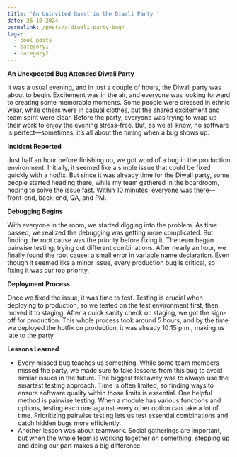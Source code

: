 ```yaml
---
title: 'An Uninvited Guest in the Diwali Party '
date: 26-10-2024
permalink: /posts/a-diwali-party-bug/
tags:
  - cool posts
  - category1
  - category2
---
```



**An Unexpected Bug Attended Diwali Party**

It was a usual evening, and in just a couple of hours, the Diwali party was about to begin. Excitement was in the air, and everyone was looking forward to creating some memorable moments. Some people were dressed in ethnic wear, while others were in casual clothes, but the shared excitement and team spirit were clear. Before the party, everyone was trying to wrap up their work to enjoy the evening stress-free. But, as we all know, no software is perfect—sometimes, it’s all about the timing when a bug shows up.

**Incident Reported**

Just half an hour before finishing up, we got word of a bug in the production environment. Initially, it seemed like a simple issue that could be fixed quickly with a hotfix. But since it was already time for the Diwali party, some people started heading there, while my team gathered in the boardroom, hoping to solve the issue fast. Within 10 minutes, everyone was there—front-end, back-end, QA, and PM.

**Debugging Begins**

With everyone in the room, we started digging into the problem. As time passed, we realized the debugging was getting more complicated. But finding the root cause was the priority before fixing it. The team began pairwise testing, trying out different combinations. After nearly an hour, we finally found the root cause: a small error in variable name declaration. Even though it seemed like a minor issue, every production bug is critical, so fixing it was our top priority.

**Deployment Process**

Once we fixed the issue, it was time to test. Testing is crucial when deploying to production, so we tested on the test environment first, then moved it to staging. After a quick sanity check on staging, we got the sign-off for production. This whole process took around 5 hours, and by the time we deployed the hotfix on production, it was already 10:15 p.m., making us late to the party.

**Lessons Learned**
<ul>
<li>Every missed bug teaches us something. While some team members missed the party, we made sure to take lessons from this bug to avoid similar issues in the future. The biggest takeaway was to always use the smartest testing approach. Time is often limited, so finding ways to ensure software quality within those limits is essential. One helpful method is pairwise testing. When a module has various functions and options, testing each one against every other option can take a lot of time. Prioritizing pairwise testing lets us test essential combinations and catch hidden bugs more efficiently.</li>

<li>Another lesson was about teamwork. Social gatherings are important, but when the whole team is working together on something, stepping up and doing our part makes a big difference.</li>

</ul>


